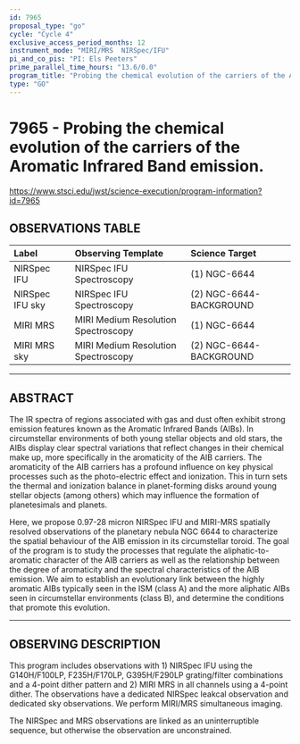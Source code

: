 ```yaml
---
id: 7965
proposal_type: "go"
cycle: "Cycle 4"
exclusive_access_period_months: 12
instrument_mode: "MIRI/MRS  NIRSpec/IFU"
pi_and_co_pis: "PI: Els Peeters"
prime_parallel_time_hours: "13.6/0.0"
program_title: "Probing the chemical evolution of the carriers of the Aromatic Infrared Band emission."
type: "GO"
---
```

# 7965 - Probing the chemical evolution of the carriers of the Aromatic Infrared Band emission.
https://www.stsci.edu/jwst/science-execution/program-information?id=7965
## OBSERVATIONS TABLE
| Label           | Observing Template                  | Science Target              |
| :-------------- | :---------------------------------- | :-------------------------- |
| NIRSpec IFU     | NIRSpec IFU Spectroscopy            | (1) NGC-6644                |
| NIRSpec IFU sky | NIRSpec IFU Spectroscopy            | (2) NGC-6644-BACKGROUND     |
| MIRI MRS        | MIRI Medium Resolution Spectroscopy | (1) NGC-6644                |
| MIRI MRS sky    | MIRI Medium Resolution Spectroscopy | (2) NGC-6644-BACKGROUND     |

---

## ABSTRACT

The IR spectra of regions associated with gas and dust often exhibit strong emission features known as the Aromatic Infrared Bands (AIBs). In circumstellar environments of both young stellar objects and old stars, the AIBs display clear spectral variations that reflect changes in their chemical make up, more specifically in the aromaticity of the AIB carriers. The aromaticity of the AIB carriers has a profound influence on key physical processes such as the photo-electric effect and ionization. This in turn sets the thermal and ionization balance in planet-forming disks around young stellar objects (among others) which may influence the formation of planetesimals and planets.

Here, we propose 0.97-28 micron NIRSpec IFU and MIRI-MRS spatially resolved observations of the planetary nebula NGC 6644 to characterize the spatial behaviour of the AIB emission in its circumstellar toroid. The goal of the program is to study the processes that regulate the aliphatic-to-aromatic character of the AIB carriers as well as the relationship between the degree of aromaticity and the spectral characteristics of the AIB emission. We aim to establish an evolutionary link between the highly aromatic AIBs typically seen in the ISM (class A) and the more aliphatic AIBs seen in circumstellar environments (class B), and determine the conditions that promote this evolution.

---

## OBSERVING DESCRIPTION

This program includes observations with 1) NIRSpec IFU using the G140H/F100LP, F235H/F170LP, G395H/F290LP grating/filter combinations and a 4-point dither pattern and 2) MIRI MRS in all channels using a 4-point dither. The observations have a dedicated NIRSpec leakcal observation and dedicated sky observations. We perform MIRI/MRS simultaneous imaging.

The NIRSpec and MRS observations are linked as an uninterruptible sequence, but otherwise the observation are unconstrained.